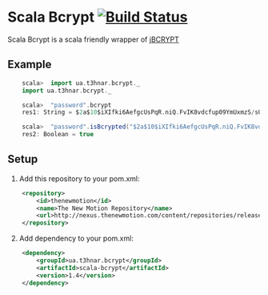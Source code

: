 # Scala Bcrypt [![Build Status](https://secure.travis-ci.org/t3hnar/scala-bcrypt.png)](http://travis-ci.org/t3hnar/scala-bcrypt)

Scala Bcrypt is a scala friendly wrapper of [jBCRYPT](http://www.mindrot.org/projects/jBCrypt/)

## Example

```scala
    scala>  import ua.t3hnar.bcrypt._
    import ua.t3hnar.bcrypt._

    scala>  "password".bcrypt
    res1: String = $2a$10$iXIfki6AefgcUsPqR.niQ.FvIK8vdcfup09YmUxmzS/sQeuI3QOFG

    scala>  "password".isBcrypted("$2a$10$iXIfki6AefgcUsPqR.niQ.FvIK8vdcfup09YmUxmzS/sQeuI3QOFG")
    res2: Boolean = true
```

## Setup

1. Add this repository to your pom.xml:
```xml
    <repository>
        <id>thenewmotion</id>
        <name>The New Motion Repository</name>
        <url>http://nexus.thenewmotion.com/content/repositories/releases-public</url>
    </repository>
```

2. Add dependency to your pom.xml:
```xml
    <dependency>
        <groupId>ua.t3hnar.bcrypt</groupId>
        <artifactId>scala-bcrypt</artifactId>
        <version>1.4</version>
    </dependency>
```